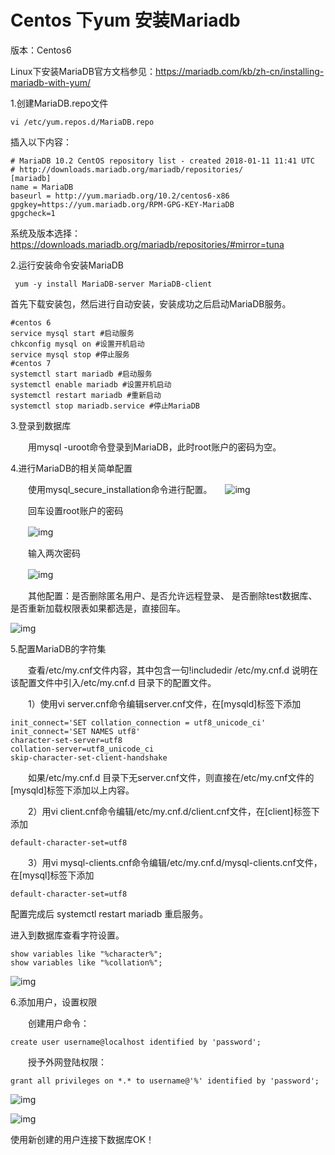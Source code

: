 # Centos 下yum 安装Mariadb 

版本：Centos6  

Linux下安装MariaDB官方文档参见：<https://mariadb.com/kb/zh-cn/installing-mariadb-with-yum/>

1.创建MariaDB.repo文件

```shell
vi /etc/yum.repos.d/MariaDB.repo
```

插入以下内容：

```shell
# MariaDB 10.2 CentOS repository list - created 2018-01-11 11:41 UTC
# http://downloads.mariadb.org/mariadb/repositories/
[mariadb]
name = MariaDB
baseurl = http://yum.mariadb.org/10.2/centos6-x86
gpgkey=https://yum.mariadb.org/RPM-GPG-KEY-MariaDB
gpgcheck=1
```

系统及版本选择：<https://downloads.mariadb.org/mariadb/repositories/#mirror=tuna>

2.运行安装命令安装MariaDB

```shell
 yum -y install MariaDB-server MariaDB-client
```

首先下载安装包，然后进行自动安装，安装成功之后启动MariaDB服务。

```shell
#centos 6
service mysql start #启动服务
chkconfig mysql on #设置开机启动
service mysql stop #停止服务
#centos 7
systemctl start mariadb #启动服务
systemctl enable mariadb #设置开机启动
systemctl restart mariadb #重新启动
systemctl stop mariadb.service #停止MariaDB
```

3.登录到数据库

　　用mysql -uroot命令登录到MariaDB，此时root账户的密码为空。

4.进行MariaDB的相关简单配置

　　使用mysql_secure_installation命令进行配置。　　![img](https://images2015.cnblogs.com/blog/311068/201608/311068-20160811164627418-997803593.png)

　　回车设置root账户的密码

　　![img](https://images2015.cnblogs.com/blog/311068/201608/311068-20160811164806840-1919620792.png)

　　输入两次密码

　　![img](https://images2015.cnblogs.com/blog/311068/201608/311068-20160811164828887-701337546.png)

　　其他配置：是否删除匿名用户、是否允许远程登录、 是否删除test数据库、是否重新加载权限表如果都选是，直接回车。

![img](https://images2015.cnblogs.com/blog/311068/201608/311068-20160811165009106-1129323863.png)

5.配置MariaDB的字符集

　　查看/etc/my.cnf文件内容，其中包含一句!includedir /etc/my.cnf.d 说明在该配置文件中引入/etc/my.cnf.d 目录下的配置文件。

　　1）使用vi server.cnf命令编辑server.cnf文件，在[mysqld]标签下添加

```shell
init_connect='SET collation_connection = utf8_unicode_ci' 
init_connect='SET NAMES utf8' 
character-set-server=utf8 
collation-server=utf8_unicode_ci 
skip-character-set-client-handshake
```

 

　　如果/etc/my.cnf.d 目录下无server.cnf文件，则直接在/etc/my.cnf文件的[mysqld]标签下添加以上内容。

　　2）用vi  client.cnf命令编辑/etc/my.cnf.d/client.cnf文件，在[client]标签下添加 

```shell
default-character-set=utf8
```

　　3）用vi  mysql-clients.cnf命令编辑/etc/my.cnf.d/mysql-clients.cnf文件，在[mysql]标签下添加 

```shell
default-character-set=utf8
```

配置完成后 systemctl restart mariadb 重启服务。

进入到数据库查看字符设置。

```
show variables like "%character%";
show variables like "%collation%";
```

![img](https://images2015.cnblogs.com/blog/311068/201608/311068-20160811170735918-1033876775.png)



6.添加用户，设置权限

　　创建用户命令：

```shell
create user username@localhost identified by 'password';
```

　　授予外网登陆权限：

```shell
grant all privileges on *.* to username@'%' identified by 'password';
```

 

![img](https://images2015.cnblogs.com/blog/311068/201608/311068-20160811170945699-729735477.png)

![img](https://images2015.cnblogs.com/blog/311068/201608/311068-20160811170954418-1990817010.png)

使用新创建的用户连接下数据库OK！